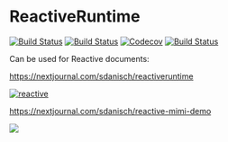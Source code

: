 # ReactiveRuntime

[![Build Status](https://travis-ci.com/SimonDanisch/ReactiveRuntime.jl.svg?branch=master)](https://travis-ci.com/SimonDanisch/ReactiveRuntime.jl)
[![Build Status](https://ci.appveyor.com/api/projects/status/github/SimonDanisch/ReactiveRuntime.jl?svg=true)](https://ci.appveyor.com/project/SimonDanisch/ReactiveRuntime-jl)
[![Codecov](https://codecov.io/gh/SimonDanisch/ReactiveRuntime.jl/branch/master/graph/badge.svg)](https://codecov.io/gh/SimonDanisch/ReactiveRuntime.jl)
[![Build Status](https://api.cirrus-ci.com/github/SimonDanisch/ReactiveRuntime.jl.svg)](https://cirrus-ci.com/github/SimonDanisch/ReactiveRuntime.jl)


Can be used for Reactive documents:

https://nextjournal.com/sdanisch/reactiveruntime

[![reactive](https://nextjournal.com/data/QmS4xGkvbyGqWV9egzTDPSCDTxzLTWf5cKw1YsUNcNjgnQ?content-type=image%2Fgif&filename=ball_wall.gif)](https://nextjournal.com/sdanisch/reactiveruntime)


https://nextjournal.com/sdanisch/reactive-mimi-demo

[![](https://nextjournal.com/data/Qmc7FtfBSnXXvT3RoPGS6NtsBXE2McViMc2SAzcHoXUVDQ?content-type=image%2Fgif&filename=explore_climate.gif)](https://nextjournal.com/sdanisch/reactive-mimi-demo)
